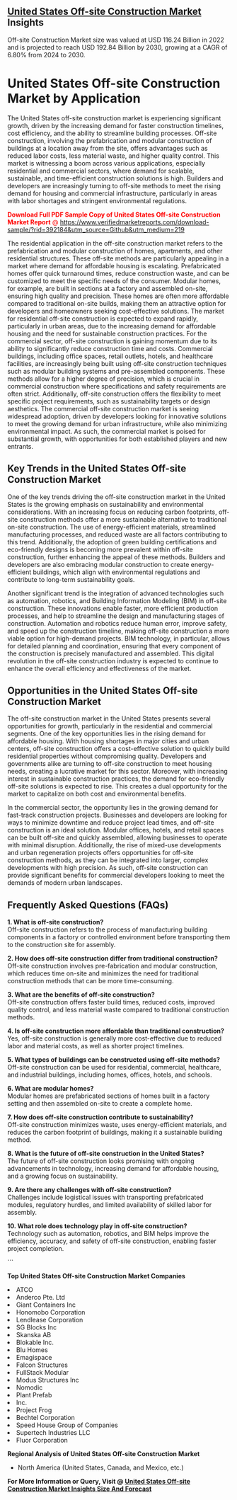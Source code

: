 <h2><a href="https://www.verifiedmarketreports.com/download-sample/?rid=392184&amp;utm_source=Github&amp;utm_medium=219" target="_blank">United States Off-site Construction Market</a> Insights</h2><p>Off-site Construction Market size was valued at USD 116.24 Billion in 2022 and is projected to reach USD 192.84 Billion by 2030, growing at a CAGR of 6.80% from 2024 to 2030.</p><p> <h1>United States Off-site Construction Market by Application</h1> <p>The United States off-site construction market is experiencing significant growth, driven by the increasing demand for faster construction timelines, cost efficiency, and the ability to streamline building processes. Off-site construction, involving the prefabrication and modular construction of buildings at a location away from the site, offers advantages such as reduced labor costs, less material waste, and higher quality control. This market is witnessing a boom across various applications, especially residential and commercial sectors, where demand for scalable, sustainable, and time-efficient construction solutions is high. Builders and developers are increasingly turning to off-site methods to meet the rising demand for housing and commercial infrastructure, particularly in areas with labor shortages and stringent environmental regulations. <p><span class=""><span style="color: #ff0000;"><strong>Download Full PDF Sample Copy of United States Off-site Construction Market Report</strong> @ </span><a href="https://www.verifiedmarketreports.com/download-sample/?rid=392184&amp;utm_source=Github&amp;utm_medium=219" target="_blank">https://www.verifiedmarketreports.com/download-sample/?rid=392184&amp;utm_source=Github&amp;utm_medium=219</a></span></p> The residential application in the off-site construction market refers to the prefabrication and modular construction of homes, apartments, and other residential structures. These off-site methods are particularly appealing in a market where demand for affordable housing is escalating. Prefabricated homes offer quick turnaround times, reduce construction waste, and can be customized to meet the specific needs of the consumer. Modular homes, for example, are built in sections at a factory and assembled on-site, ensuring high quality and precision. These homes are often more affordable compared to traditional on-site builds, making them an attractive option for developers and homeowners seeking cost-effective solutions. The market for residential off-site construction is expected to expand rapidly, particularly in urban areas, due to the increasing demand for affordable housing and the need for sustainable construction practices. For the commercial sector, off-site construction is gaining momentum due to its ability to significantly reduce construction time and costs. Commercial buildings, including office spaces, retail outlets, hotels, and healthcare facilities, are increasingly being built using off-site construction techniques such as modular building systems and pre-assembled components. These methods allow for a higher degree of precision, which is crucial in commercial construction where specifications and safety requirements are often strict. Additionally, off-site construction offers the flexibility to meet specific project requirements, such as sustainability targets or design aesthetics. The commercial off-site construction market is seeing widespread adoption, driven by developers looking for innovative solutions to meet the growing demand for urban infrastructure, while also minimizing environmental impact. As such, the commercial market is poised for substantial growth, with opportunities for both established players and new entrants. <h2>Key Trends in the United States Off-site Construction Market</h2> <p>One of the key trends driving the off-site construction market in the United States is the growing emphasis on sustainability and environmental considerations. With an increasing focus on reducing carbon footprints, off-site construction methods offer a more sustainable alternative to traditional on-site construction. The use of energy-efficient materials, streamlined manufacturing processes, and reduced waste are all factors contributing to this trend. Additionally, the adoption of green building certifications and eco-friendly designs is becoming more prevalent within off-site construction, further enhancing the appeal of these methods. Builders and developers are also embracing modular construction to create energy-efficient buildings, which align with environmental regulations and contribute to long-term sustainability goals.</p> <p>Another significant trend is the integration of advanced technologies such as automation, robotics, and Building Information Modeling (BIM) in off-site construction. These innovations enable faster, more efficient production processes, and help to streamline the design and manufacturing stages of construction. Automation and robotics reduce human error, improve safety, and speed up the construction timeline, making off-site construction a more viable option for high-demand projects. BIM technology, in particular, allows for detailed planning and coordination, ensuring that every component of the construction is precisely manufactured and assembled. This digital revolution in the off-site construction industry is expected to continue to enhance the overall efficiency and effectiveness of the market.</p> <h2>Opportunities in the United States Off-site Construction Market</h2> <p>The off-site construction market in the United States presents several opportunities for growth, particularly in the residential and commercial segments. One of the key opportunities lies in the rising demand for affordable housing. With housing shortages in major cities and urban centers, off-site construction offers a cost-effective solution to quickly build residential properties without compromising quality. Developers and governments alike are turning to off-site construction to meet housing needs, creating a lucrative market for this sector. Moreover, with increasing interest in sustainable construction practices, the demand for eco-friendly off-site solutions is expected to rise. This creates a dual opportunity for the market to capitalize on both cost and environmental benefits.</p> <p>In the commercial sector, the opportunity lies in the growing demand for fast-track construction projects. Businesses and developers are looking for ways to minimize downtime and reduce project lead times, and off-site construction is an ideal solution. Modular offices, hotels, and retail spaces can be built off-site and quickly assembled, allowing businesses to operate with minimal disruption. Additionally, the rise of mixed-use developments and urban regeneration projects offers opportunities for off-site construction methods, as they can be integrated into larger, complex developments with high precision. As such, off-site construction can provide significant benefits for commercial developers looking to meet the demands of modern urban landscapes.</p> <h2>Frequently Asked Questions (FAQs)</h2> <p><strong>1. What is off-site construction?</strong><br>Off-site construction refers to the process of manufacturing building components in a factory or controlled environment before transporting them to the construction site for assembly.</p> <p><strong>2. How does off-site construction differ from traditional construction?</strong><br>Off-site construction involves pre-fabrication and modular construction, which reduces time on-site and minimizes the need for traditional construction methods that can be more time-consuming.</p> <p><strong>3. What are the benefits of off-site construction?</strong><br>Off-site construction offers faster build times, reduced costs, improved quality control, and less material waste compared to traditional construction methods.</p> <p><strong>4. Is off-site construction more affordable than traditional construction?</strong><br>Yes, off-site construction is generally more cost-effective due to reduced labor and material costs, as well as shorter project timelines.</p> <p><strong>5. What types of buildings can be constructed using off-site methods?</strong><br>Off-site construction can be used for residential, commercial, healthcare, and industrial buildings, including homes, offices, hotels, and schools.</p> <p><strong>6. What are modular homes?</strong><br>Modular homes are prefabricated sections of homes built in a factory setting and then assembled on-site to create a complete home.</p> <p><strong>7. How does off-site construction contribute to sustainability?</strong><br>Off-site construction minimizes waste, uses energy-efficient materials, and reduces the carbon footprint of buildings, making it a sustainable building method.</p> <p><strong>8. What is the future of off-site construction in the United States?</strong><br>The future of off-site construction looks promising with ongoing advancements in technology, increasing demand for affordable housing, and a growing focus on sustainability.</p> <p><strong>9. Are there any challenges with off-site construction?</strong><br>Challenges include logistical issues with transporting prefabricated modules, regulatory hurdles, and limited availability of skilled labor for assembly.</p> <p><strong>10. What role does technology play in off-site construction?</strong><br>Technology such as automation, robotics, and BIM helps improve the efficiency, accuracy, and safety of off-site construction, enabling faster project completion.</p> ```</p><p><strong>Top United States Off-site Construction Market Companies</strong></p><div data-test-id=""><p><li>ATCO</li><li> Anderco Pte. Ltd</li><li> Giant Containers Inc</li><li> Honomobo Corporation</li><li> Lendlease Corporation</li><li> SG Blocks Inc</li><li> Skanska AB</li><li> Blokable Inc.</li><li> Blu Homes</li><li> Emagispace</li><li> Falcon Structures</li><li> FullStack Modular</li><li> Modus Structures Inc</li><li> Nomodic</li><li> Plant Prefab</li><li> Inc.</li><li> Project Frog</li><li> Bechtel Corporation</li><li> Speed House Group of Companies</li><li> Supertech Industries LLC</li><li> Fluor Corporation</li></p><div><strong>Regional Analysis of&nbsp;United States Off-site Construction Market</strong></div><ul><li dir="ltr"><p dir="ltr">North America&nbsp;(United States, Canada, and Mexico, etc.)</p></li></ul><p><strong>For More Information or Query, Visit @&nbsp;</strong><strong><a href="https://www.verifiedmarketreports.com/product/off-site-construction-market/?utm_source=Github&amp;utm_medium=219" target="_blank">United States Off-site Construction Market Insights Size And Forecast</a></strong></p></div>

